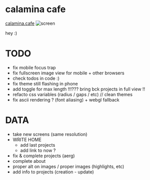 # calamina cafe

[calamina.cafe](https://calamina.cafe)
![screen](/calaminacafe.avif?raw=true "calamina.cafe")

hey :)

# TODO
- fix mobile focus trap
- fix fullscreen image view for mobile + other browsers
- check todos in code :)
- fix theme still flashing in phone
- add toggle for max length !!!??? bring bck projects in full view !!
- refacto css variables (radius / gaps / etc) // clean themes
- fix ascii rendering ? (font aliasing) + webgl fallback

# DATA
- take new screens (same resolution)
- WRITE HOME
  - add last projects
  - add link to now ?
- fix & complete projects (aerg)
- complete about
- proper alt on images / proper images (highlights, etc)
- add info to projects (creation - update)